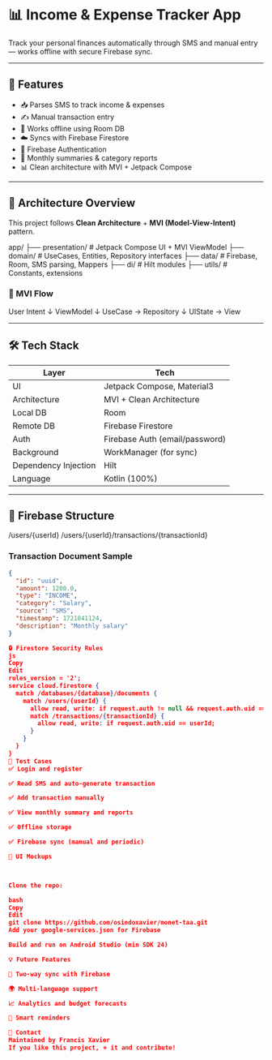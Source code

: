 # 📊 Income & Expense Tracker App

Track your personal finances automatically through SMS and manual entry — works offline with secure Firebase sync.

---

## 🚀 Features

- 📥 Parses SMS to track income & expenses
- ✍️ Manual transaction entry
- 📶 Works offline using Room DB
- ☁️ Syncs with Firebase Firestore
- 🔐 Firebase Authentication
- 📆 Monthly summaries & category reports
- 📊 Clean architecture with MVI + Jetpack Compose

---

## 🧱 Architecture Overview

This project follows **Clean Architecture** + **MVI (Model-View-Intent)** pattern.

app/
├── presentation/ # Jetpack Compose UI + MVI ViewModel
├── domain/ # UseCases, Entities, Repository interfaces
├── data/ # Firebase, Room, SMS parsing, Mappers
├── di/ # Hilt modules
├── utils/ # Constants, extensions


### 🔁 MVI Flow

User Intent
↓
ViewModel
↓
UseCase → Repository
↓
UIState → View


---

## 🛠️ Tech Stack

| Layer         | Tech                                                                 |
|---------------|----------------------------------------------------------------------|
| UI            | Jetpack Compose, Material3                                           |
| Architecture  | MVI + Clean Architecture                                             |
| Local DB      | Room                                                                 |
| Remote DB     | Firebase Firestore                                                   |
| Auth          | Firebase Auth (email/password)                                       |
| Background    | WorkManager (for sync)                                               |
| Dependency Injection | Hilt                                                          |
| Language      | Kotlin (100%)                                                        |

---

## 🔐 Firebase Structure

/users/{userId}
/users/{userId}/transactions/{transactionId}

### Transaction Document Sample

```json
{
  "id": "uuid",
  "amount": 1200.0,
  "type": "INCOME",
  "category": "Salary",
  "source": "SMS",
  "timestamp": 1721841124,
  "description": "Monthly salary"
}

🔒 Firestore Security Rules
js
Copy
Edit
rules_version = '2';
service cloud.firestore {
  match /databases/{database}/documents {
    match /users/{userId} {
      allow read, write: if request.auth != null && request.auth.uid == userId;
      match /transactions/{transactionId} {
        allow read, write: if request.auth.uid == userId;
      }
    }
  }
}
🧪 Test Cases
✅ Login and register

✅ Read SMS and auto-generate transaction

✅ Add transaction manually

✅ View monthly summary and reports

✅ Offline storage

✅ Firebase sync (manual and periodic)

📸 UI Mockups



Clone the repo:

bash
Copy
Edit
git clone https://github.com/osindoxavier/monet-taa.git
Add your google-services.json for Firebase

Build and run on Android Studio (min SDK 24)

💡 Future Features

🔄 Two-way sync with Firebase

🌍 Multi-language support

📈 Analytics and budget forecasts

🔔 Smart reminders

📧 Contact
Maintained by Francis Xavier
If you like this project, ⭐️ it and contribute!

